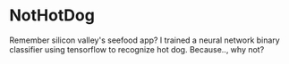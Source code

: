 # NotHotDog
Remember silicon valley's seefood app? I trained a neural network binary classifier using tensorflow to recognize hot dog. Because.., why not?
